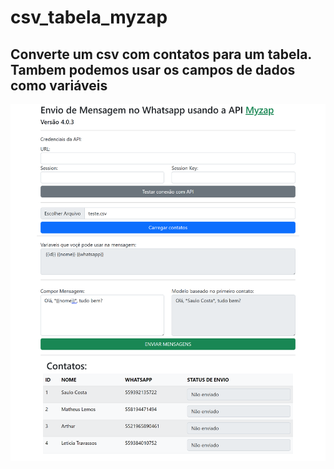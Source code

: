 # csv_tabela_myzap

## Converte um csv com contatos para um tabela. Tambem podemos usar os campos de dados como variáveis

![banner](./img/banner.png)

